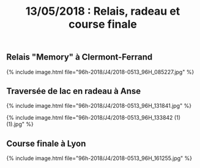 ﻿---
title: "13/05/2018 : Relais, radeau et course finale"
permalink: /96h-2018/J4/
sidebar:
  nav: "96h_2018"
---

## Relais "Memory" à Clermont-Ferrand

{% include image.html file="96h-2018/J4/2018-0513_96H_085227.jpg" %}

## Traversée de lac en radeau à Anse

{% include image.html file="96h-2018/J4/2018-0513_96H_131841.jpg" %}

{% include image.html file="96h-2018/J4/2018-0513_96H_133842 (1) (1).jpg" %}

## Course finale à Lyon

{% include image.html file="96h-2018/J4/2018-0513_96H_161255.jpg" %}
